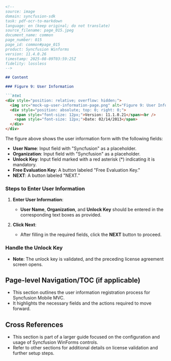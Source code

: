 ```markdown
<!--
source: image
domain: syncfusion-sdk
task: pdf-ocr-to-markdown
language: en (keep original; do not translate)
source_filename: page_015.jpeg
document_name: common
page_number: 015
page_id: common#page_015
product: Syncfusion Winforms
version: 11.4.0.26
timestamp: 2025-08-09T03:59:25Z
fidelity: lossless
-->

## Content

### Figure 9: User Information

```html
<div style="position: relative; overflow: hidden;">
  <img src="mock-up-user-information-page.png" alt="Figure 9: User Information" width="100%" />
  <div style="position: absolute; top: 0; right: 0;">
    <span style="font-size: 12px;">Version: 11.1.0.21</span><br />
    <span style="font-size: 12px;">Date: 02/14/2013</span>
  </div>
</div>
```

The figure above shows the user information form with the following fields:

- **User Name**: Input field with "Syncfusion" as a placeholder.
- **Organization**: Input field with "Syncfusion" as a placeholder.
- **Unlock Key**: Input field marked with a red asterisk (*) indicating it is mandatory.
- **Free Evaluation Key**: A button labeled "Free Evaluation Key."
- **NEXT**: A button labeled "NEXT."

### Steps to Enter User Information

1. **Enter User Information**:
   - **User Name**, **Organization**, and **Unlock Key** should be entered in the corresponding text boxes as provided.

2. **Click Next**:
   - After filling in the required fields, click the **NEXT** button to proceed.

### Handle the Unlock Key

- **Note**: The unlock key is validated, and the preceding license agreement screen opens.

## Page-level Navigation/TOC (if applicable)

- This section outlines the user information registration process for Syncfusion Mobile MVC.
- It highlights the necessary fields and the actions required to move forward.

## Cross References

- This section is part of a larger guide focused on the configuration and usage of Syncfusion WinForms controls.
- Refer to other sections for additional details on license validation and further setup steps.

<!-- tags: syncfusion, mobile mvc, user information, license agreement, unlock key, user registration, version: 11.1.0.21, 2013 document, winforms, product setup keywords: user information, unlock key, license agreement, registration, next button, syncfusion mobile mvc -->
```